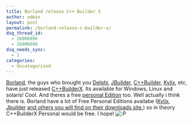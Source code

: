 ```yaml
---
title: Borland release C++ Builder X
author: admin
layout: post
permalink: /borland-release-c-builder-x/
dsq_thread_id:
  - 26006096
  - 26006096
dsq_needs_sync:
  - 1
categories:
  - Uncategorized
---
```

[Borland][1], the guys who brought you [Delphi][2], [JBuilder][3], [C++Builder][4], [Kylix][5], etc, have just released [C++BuilderX][6]. Its available for Windows, Linux and solaris! Cool. And theres a free [personal Edition][7] too. Well actually i think there is. Borland have a lot of Free Personal Editions availabe ([Kylix][8], [Jbuilder][9] [and others you will find on their downloads site.][10]) so in theory C++BuilderX Personal would be free. I hope! <img src="http://blog.lotas-smartman.net/wp-includes/images/smilies/icon_razz.gif" alt=":P" class="wp-smiley" />

 [1]: http://www.borland.com
 [2]: http://www.borland.com/delphi/index.html
 [3]: http://www.borland.com/jbuilder/index.html
 [4]: http://www.borland.com/cbuilder/index.html
 [5]: http://www.borland.com/kylix/index.html
 [6]: http://www.borland.com/cbuilderx/
 [7]: http://www.borland.com/cbuilderx/personal/index.html
 [8]: http://www.borland.com/products/downloads/download_kylix.html
 [9]: http://www.borland.com/products/downloads/download_jbuilder.html
 [10]: http://www.borland.com/products/downloads/
